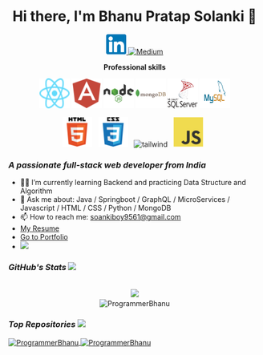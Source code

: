 <h1 align="center">Hi there, I'm Bhanu Pratap Solanki 👋
</h1>

<p align="center">
 <a href="https://www.linkedin.com/in/bhanu-pratap-solanki-58a74819a/" target="_blank">
  <img src="https://github.com/ProgrammerBhanu/ProgrammerBhanu/blob/main/images/linkedin.svg" alt="linkedin" width="40" height="40" />
 </a>
 <a href="https://medium.com/@solankiboy9561" target="_blank">
  <img src="https://www.clipartmax.com/png/middle/96-964385_medium-m-logo-png-transparent-medium-logo-transparent.png" alt="Medium" width="40" height="40"/>
 </a>

 <!-- <a href="https://twitter.com/saif-aust-cse" target="_blank">
  <img src="https://img.icons8.com/fluent/48/000000/twitter.png" />
 </a> -->

</p>

<p align="center">
 <strong>
  Professional skills
  </strong>
</p>

<p align="center">

<img src="https://github.com/ProgrammerBhanu/ProgrammerBhanu/blob/main/images/react.svg" alt="react" width="60" height="60" />
<img src="https://github.com/ProgrammerBhanu/ProgrammerBhanu/blob/main/images/angular.svg" alt="angular" width="60" height="60" />
<img src="https://github.com/ProgrammerBhanu/ProgrammerBhanu/blob/main/images/node.svg" raw=true alt="node" width="60" height="60"/>
<img src="https://github.com/ProgrammerBhanu/ProgrammerBhanu/blob/main/images/mongodb.svg" alt="mongodb" width="60" height="60" />
<img src="https://github.com/ProgrammerBhanu/ProgrammerBhanu/blob/main/images/mssql.svg" alt="mongodb" width="60" height="60" />
<img src="https://github.com/ProgrammerBhanu/ProgrammerBhanu/blob/main/images/mysql.svg" alt="mongodb" width="60" height="60" />
<!-- <img src="https://github.com/ProgrammerBhanu/ProgrammerBhanu/blob/main/images/docker.svg" alt="docker" width="40" height="40" /> -->

</p>

<p align="center">
 <a><img src="https://raw.githubusercontent.com/devicons/devicon/master/icons/html5/html5-original-wordmark.svg" alt="html5" width="60" height="60"/></a> &nbsp; 
<a><img src="https://raw.githubusercontent.com/devicons/devicon/master/icons/css3/css3-original-wordmark.svg" alt="css3" width="60" height="60"/> </a> &nbsp;
<a><img src="https://www.vectorlogo.zone/logos/tailwindcss/tailwindcss-icon.svg" alt="tailwind" width="60" height="60"/></a> &nbsp;
<a><img src="https://raw.githubusercontent.com/devicons/devicon/master/icons/javascript/javascript-original.svg" alt="javascript" width="60" height="60"/></a> &nbsp; 
</p>
<h3><i>A passionate full-stack web developer from India</i></h3>

-   👩‍💻 I’m currently learning Backend and practicing Data Structure and Algorithm  
-   💬 Ask me about: Java / Springboot / GraphQL / MicroServices / Javascript / HTML / CSS / Python / MongoDB 
-   📫 How to reach me: <a href = "mailto: soankiboy9561@gmail.com">soankiboy9561@gmail.com</a>
-   <a href = "https://drive.google.com/file/d/1E1iR4mIXa9wG9J3jWPp3VGE-B0Sxi-b4/view?usp=sharing" target="_blank">My Resume</a>
-   <a href = "https://portfolio-bhanu-solanki.vercel.app/" target="_blank">Go to Portfolio</a>
-   ![](https://komarev.com/ghpvc/?username=ProgrammerBhanu)
    </br>

<h3><i>GitHub's Stats <img src="https://camo.githubusercontent.com/f11b92476ee793cfe97f20e0564ab552bd9bd670179d7b6772c59bb4d3218ca6/68747470733a2f2f692e70696e696d672e636f6d2f6f726967696e616c732f36352f63342f66342f36356334663435323537316265313236316539633632336637646134383861632e676966" width="35"/></i></h3>

<p align="center">
  <br>
<img src="https://github-readme-stats.vercel.app/api?username=ProgrammerBhanu&theme=tokyonight&show_icons=true" />
 <br>
<img align="center" src="https://github-readme-stats.vercel.app/api/top-langs/?username=ProgrammerBhanu&theme=tokyonight&layout=compact&exclude_repo=FT-WEB-12-U3-C4-Eval&border_radius=0" alt="ProgrammerBhanu" />
</p>

<h3><i>Top Repositories <img src="https://external-content.duckduckgo.com/iu/?u=https%3A%2F%2Fblog.rapidapi.com%2Fwp-content%2Fuploads%2F2017%2F01%2Foctocat.gif&f=1&nofb=1" width="50" /> </i></h3>

<p>
<a href="https://github.com/ProgrammerBhanu/TataCliq-Project">
<img align="center" src="https://github-readme-stats.vercel.app/api/pin/?username=ProgrammerBhanu&repo=TataCliq-Project&theme=tokyonight&locale=en&border_radius=0" alt="ProgrammerBhanu"/>
</a>
  <a href="https://github.com/nileshagrawal98/MPL-Cloning">
<img align="center" src="https://github-readme-stats.vercel.app/api/pin/?username=nileshagrawal98&repo=MPL-Cloning&theme=tokyonight&locale=en&border_radius=0" alt="ProgrammerBhanu"/>
</a>
</p>



